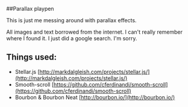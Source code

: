 <!-- # [HTML5 Boilerplate](http://html5boilerplate.com) -->
##Parallax playpen

This is just me messing around with parallax effects.

All images and text borrowed from the internet. I can't really remember where I found it. I just did a google search. I'm sorry.

## Things used:

* Stellar.js [http://markdalgleish.com/projects/stellar.js/](http://markdalgleish.com/projects/stellar.js/)
* Smooth-scroll [https://github.com/cferdinandi/smooth-scroll](https://github.com/cferdinandi/smooth-scroll)
* Bourbon & Bourbon Neat [http://bourbon.io/](http://bourbon.io/)

